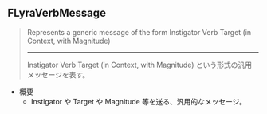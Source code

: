 ## FLyraVerbMessage

> Represents a generic message of the form Instigator Verb Target (in Context, with Magnitude)  
> 
> ----
> Instigator Verb Target (in Context, with Magnitude) という形式の汎用メッセージを表す。  

* 概要
	* Instigator や Target や Magnitude 等を送る、汎用的なメッセージ。

